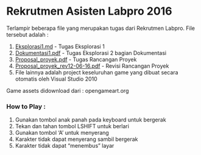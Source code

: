 # Rekrutmen Asisten Labpro 2016
Terlampir beberapa file yang merupakan tugas dari Rekrutmen Labpro. File tersebut adalah :

1. [Eksplorasi1.md] - Tugas Eksplorasi 1
2. [Dokumentasi1.pdf] - Tugas Eksplorasi 2 bagian Dokumentasi
3. [Proposal_proyek.pdf] - Tugas Rancangan Proyek
4. [Proposal_proyek_rev12-06-16.pdf] - Revisi Rancangan Proyek
5. File lainnya adalah project keseluruhan game yang dibuat secara otomatis oleh Visual Studio 2010

Game assets didownload dari : opengameart.org

### How to Play :
1. Gunakan tombol anak panah pada keyboard untuk bergerak
2. Tekan dan tahan tombol LSHIFT untuk berlari
3. Gunakan tombol ‘A’ untuk menyerang
4. Karakter tidak dapat menyerang sambil bergerak
5. Karakter tidak dapat “menembus” layar

[Eksplorasi1.md]: <https://github.com/martinock/rekrutmen-labpro/blob/master/Eksplorasi1.md>
[Dokumentasi1.pdf]: <https://github.com/martinock/rekrutmen-labpro/blob/master/Dokumentasi1.pdf>
[Proposal_proyek.pdf]: <https://github.com/martinock/rekrutmen-labpro/blob/master/Proposal_proyek.pdf>
[Proposal_proyek_rev12-06-16.pdf]: <https://github.com/martinock/rekrutmen-labpro/blob/master/Proposal_proyek_rev12-06-16.pdf>
